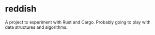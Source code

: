 reddish
=======

A project to experiment with Rust and Cargo. Probably going to play with data structures and algorithms.
